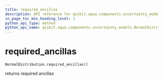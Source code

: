 ```yaml
---
title: required_ancillas
description: API reference for qiskit.aqua.components.uncertainty_models.NormalDistribution.required_ancillas
in_page_toc_min_heading_level: 1
python_api_type: method
python_api_name: qiskit.aqua.components.uncertainty_models.NormalDistribution.required_ancillas
---
```


# required\_ancillas

<span id="qiskit.aqua.components.uncertainty_models.NormalDistribution.required_ancillas" />

`NormalDistribution.required_ancillas()`

returns required ancillas

